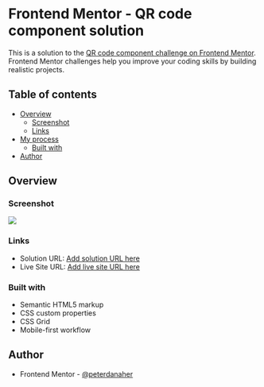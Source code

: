 # Frontend Mentor - QR code component solution

This is a solution to the [QR code component challenge on Frontend Mentor](https://www.frontendmentor.io/challenges/qr-code-component-iux_sIO_H). Frontend Mentor challenges help you improve your coding skills by building realistic projects. 

## Table of contents

- [Overview](#overview)
  - [Screenshot](#screenshot)
  - [Links](#links)
- [My process](#my-process)
  - [Built with](#built-with)
- [Author](#author)

## Overview

### Screenshot

![](./desktop-design-screenshot.jpg)

### Links

- Solution URL: [Add solution URL here](https://github.com/peterdanaher/qr-code-component-main)
- Live Site URL: [Add live site URL here](https://graceful-frangollo-4fa40b.netlify.app)

### Built with

- Semantic HTML5 markup
- CSS custom properties
- CSS Grid
- Mobile-first workflow

## Author

- Frontend Mentor - [@peterdanaher](https://www.frontendmentor.io/profile/peterdanaher)